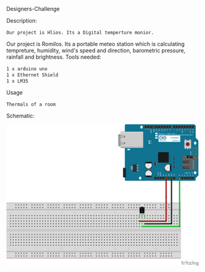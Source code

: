 Designers-Challenge


Description:

    Our project is Hlios. Its a Digital temperture monior. 
    
Our project is Romilos. Its a portable meteo station which is calculating tempreture, humidity, wind's speed and direction, barometric pressure, rainfall and brightness.
Tools needed:

    1 x arduino uno
    1 x Ethernet Shield
    1 x LM35
    
Usage

    Thermals of a room

Schematic:

![alt text](https://github.com/thanosmour98/ethernet_arduino_lm35/blob/master/44597674_1904603136284999_1294697309895917568_n.png)
